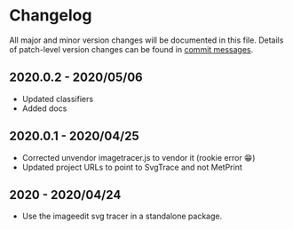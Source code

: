 # Changelog
All major and minor version changes will be documented in this file. Details of
patch-level version changes can be found in [commit messages](../../commits/master).

## 2020.0.2 - 2020/05/06
- Updated classifiers
- Added docs

## 2020.0.1 - 2020/04/25
- Corrected unvendor imagetracer.js to vendor it (rookie error 😁)
- Updated project URLs to point to SvgTrace and not MetPrint

## 2020 - 2020/04/24
- Use the imageedit svg tracer in a standalone package.
